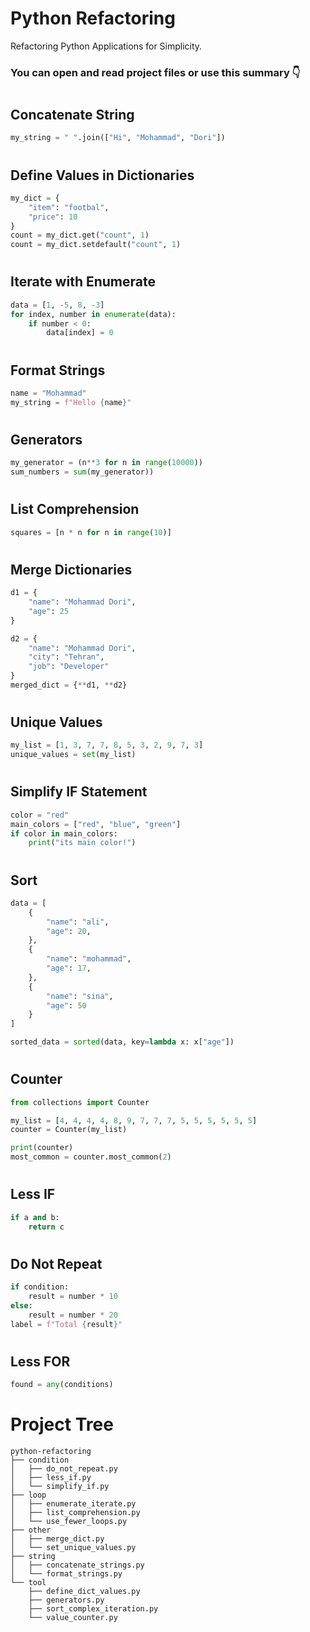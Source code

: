 # Python Refactoring

Refactoring Python Applications for Simplicity.

### You can open and read project files or use this summary 👇

#

## Concatenate String

```python
my_string = " ".join(["Hi", "Mohammad", "Dori"])
```

#

## Define Values in Dictionaries

```python
my_dict = {
    "item": "footbal",
    "price": 10
}
count = my_dict.get("count", 1)
count = my_dict.setdefault("count", 1)
```

#

## Iterate with Enumerate

```python
data = [1, -5, 8, -3]
for index, number in enumerate(data):
    if number < 0:
        data[index] = 0
```

#

## Format Strings

```python
name = "Mohammad"
my_string = f"Hello {name}"
```

#

## Generators

```python
my_generator = (n**3 for n in range(10000))
sum_numbers = sum(my_generator))
```

#

## List Comprehension

```python
squares = [n * n for n in range(10)]

```

#

## Merge Dictionaries

```python
d1 = {
    "name": "Mohammad Dori",
    "age": 25
}

d2 = {
    "name": "Mohammad Dori",
    "city": "Tehran",
    "job": "Developer"
}
merged_dict = {**d1, **d2}
```

#

## Unique Values

```python
my_list = [1, 3, 7, 7, 8, 5, 3, 2, 9, 7, 3]
unique_values = set(my_list)
```

#

## Simplify IF Statement

```python
color = "red"
main_colors = ["red", "blue", "green"]
if color in main_colors:
    print("its main color!")
```

#

## Sort

```python
data = [
    {
        "name": "ali",
        "age": 20,
    },
    {
        "name": "mohammad",
        "age": 17,
    },
    {
        "name": "sina",
        "age": 50
    }
]

sorted_data = sorted(data, key=lambda x: x["age"])
```

#

## Counter

```python
from collections import Counter

my_list = [4, 4, 4, 4, 8, 9, 7, 7, 7, 5, 5, 5, 5, 5, 5]
counter = Counter(my_list)

print(counter)
most_common = counter.most_common(2)

```

#

## Less IF

```python
if a and b:
    return c
```

#

## Do Not Repeat

```python
if condition:
    result = number * 10
else:
    result = number * 20
label = f"Total {result}"
```

#

## Less FOR

```python
found = any(conditions)
```

#

# Project Tree

```
python-refactoring
├── condition
│   ├── do_not_repeat.py
│   ├── less_if.py
│   └── simplify_if.py
├── loop
│   ├── enumerate_iterate.py
│   ├── list_comprehension.py
│   └── use_fewer_loops.py
├── other
│   ├── merge_dict.py
│   └── set_unique_values.py
├── string
│   ├── concatenate_strings.py
│   └── format_strings.py
└── tool
    ├── define_dict_values.py
    ├── generators.py
    ├── sort_complex_iteration.py
    └── value_counter.py
```

